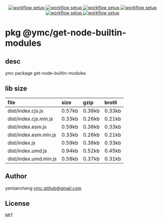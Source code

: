<p align="center" style="background:white;">
<!-- github workflow stat:s -->
<!-- one line and center  -->
  <a href="https://github.com/YMC-GitHub">
    <img alt="workflow setup" src="https://img.shields.io/static/v1?label=pkg&message=done&color=ff69b4&style=flat-square" />
  </a>
  <a href="https://github.com/YMC-GitHub">
    <img alt="workflow setup" src="https://img.shields.io/static/v1?label=cod&message=done&color=ff69b4&style=flat-square" />
  </a>
    <a href="https://github.com/YMC-GitHub">
    <img alt="workflow setup" src="https://img.shields.io/static/v1?label=dep&message=done&color=ff69b4&style=flat-square" />
  </a>
  <a href="https://github.com/YMC-GitHub">
    <img alt="workflow setup" src="https://img.shields.io/static/v1?label=lin&message=passing&color=ff69b4&style=flat-square" />
  </a>
    <a href="https://github.com/YMC-GitHub">
    <img alt="workflow setup" src="https://img.shields.io/static/v1?label=tes&message=passing&color=ff69b4&style=flat-square" />
  </a>
      <a href="https://github.com/YMC-GitHub">
    <img alt="workflow setup" src="https://img.shields.io/static/v1?label=pro&message=done&color=ff69b4&style=flat-square" />
  </a>


  <!-- https://img.shields.io/badge/<LABEL>-<MESSAGE>-<COLOR> -->
  <!-- https://img.shields.io/static/v1?label=<LABEL>&message=<MESSAGE>&color=<COLOR> -->
<!-- github workflow stat:e -->
</p>

# pkg @ymc/get-node-builtin-modules

## desc
ymc package get-node-builtin-modules

## lib size  
file | size | gzip | brotli
:---- | :---- | :---- | :----
dist/index.cjs.js | 0.57kb | 0.38kb | 0.33kb
dist/index.cjs.min.js | 0.33kb | 0.26kb | 0.21kb
dist/index.esm.js | 0.59kb | 0.38kb | 0.33kb
dist/index.esm.min.js | 0.33kb | 0.26kb | 0.21kb
dist/index.js | 0.59kb | 0.38kb | 0.33kb
dist/index.umd.js | 0.94kb | 0.52kb | 0.45kb
dist/index.umd.min.js | 0.58kb | 0.37kb | 0.31kb

## Author
yemiancheng <ymc.github@gmail.com>

## License
MIT